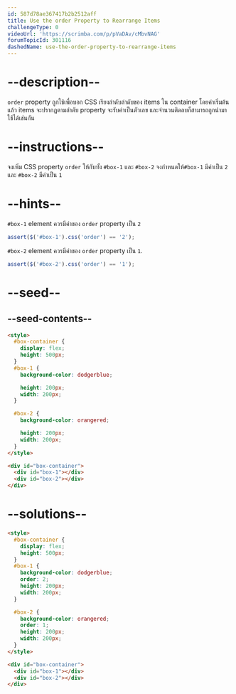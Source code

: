 ```yaml
---
id: 587d78ae367417b2b2512aff
title: Use the order Property to Rearrange Items
challengeType: 0
videoUrl: 'https://scrimba.com/p/pVaDAv/cMbvNAG'
forumTopicId: 301116
dashedName: use-the-order-property-to-rearrange-items
---
```


# --description--

`order` property ถูกใช้เพื่อบอก CSS เรียงลำดับลำดับของ items ใน container
โดยค่าเริ่มต้นแล้ว items จะปรากฏตามลำดับ
property จะรับค่าเป็นตัวเลข และจำนวนติดลบก็สามารถถูกนำมาใช้ได้เช่นกัน

# --instructions--

จงเพิ่ม CSS property `order` ให้กับทั้ง `#box-1` และ `#box-2`
จงกำหนดให้`#box-1` มีค่าเป็น `2` และ `#box-2` มีค่าเป็น `1`

# --hints--

`#box-1` element ควรมีค่าของ `order` property เป็น `2`

```js
assert($('#box-1').css('order') == '2');
```

`#box-2` element ควรมีค่าของ `order` property เป็น `1`.

```js
assert($('#box-2').css('order') == '1');
```

# --seed--

## --seed-contents--

```html
<style>
  #box-container {
    display: flex;
    height: 500px;
  }
  #box-1 {
    background-color: dodgerblue;

    height: 200px;
    width: 200px;
  }

  #box-2 {
    background-color: orangered;

    height: 200px;
    width: 200px;
  }
</style>

<div id="box-container">
  <div id="box-1"></div>
  <div id="box-2"></div>
</div>
```

# --solutions--

```html
<style>
  #box-container {
    display: flex;
    height: 500px;
  }
  #box-1 {
    background-color: dodgerblue;
    order: 2;
    height: 200px;
    width: 200px;
  }

  #box-2 {
    background-color: orangered;
    order: 1;
    height: 200px;
    width: 200px;
  }
</style>

<div id="box-container">
  <div id="box-1"></div>
  <div id="box-2"></div>
</div>
```
